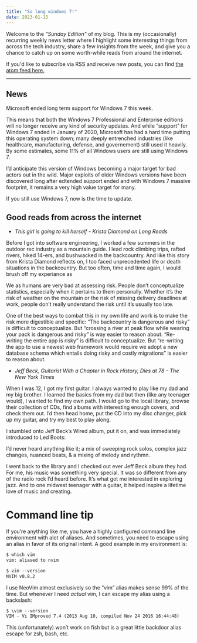 ```yaml
--- 
title: "So long windows 7!"
date: 2023-01-15
---
```


Welcome to the _"Sunday Edition"_ of my blog. This is my (occasionally) recurring weekly
news letter where I highlight some interesting things from across the tech industry, share a
few insights from the week, and give you a chance to catch up on some
worth-while reads from around the internet.

If you'd like to subscribe via RSS and receive new posts,
you can find [the atom feed here.](https://johncodes.com/index.xml)

---

## News

Microsoft ended long term support for Windows 7 this week. 

This means that both the Windows 7 Professional and Enterprise editions will no
longer receive any kind of security updates. And while “support” for Windows 7
ended in January of 2020, Microsoft has had a hard time putting this operating
system down; many deeply entrenched industries (like healthcare, manufacturing,
defense, and governement) still used it heavily. By some estimates, some 11% of
all Windows users are still using Windows 7.

I’d anticipate this version of Windows becoming a major target for bad actors
out in the wild. Major exploits of older Windows versions have been discovered
long after edtended support ended and with Windows 7 massive footprint, it
remains a very high value target for many.

If you still use Windows 7, now is the time to update.

## Good reads from across the internet

- _This girl is going to kill herself - Krista Diamond on Long Reads_

Before I got into software engineering, I worked a few summers in the outdoor
rec industry as a mountain guide. I lead rock climbing trips, rafted rivers,
hiked 14-ers, and bushwacked in the backcountry. And like this story from
Krista Diamond reflects on, I too faced unprecedented life or death situations
in the backcountry. But too often, time and time again, I would brush off my
experiance as  

We as humans are very bad at assessing risk. People don’t conceptualize
statistics, especially when it pertains to them personally. Whether it’s the
risk of weather on the mountain or the risk of missing delivery deadlines at
work, people don’t really understand the risk until it’s usually too late.

One of the best ways to combat this in my own life and work is to make the risk
more digestible and specific: “The backcountry is dangerous and risky” is
difficult to conceptualize. But “crossing a river at peak flow while wearing
your pack is dangerous and risky” is way easier to reason about. “Re-writing
the entire app is risky” is difficult to conceptualize. But “re-writing the app
to use a newest web framework would require we adopt a new database schema
which entails doing risky and costly migrations” is easier to reason about.

- _Jeff Beck, Guitarist With a Chapter in Rock History, Dies at 78 - The New York
Times_

When I was 12, I got my first guitar. I always wanted to play like my dad and
my big brother. I learned the basics from my dad but then (like any teenager
would), I wanted to find my own path. I would go to the local library, browse
their collection of CDs, find albums with interesting enough covers, and check
them out. I’d then head home, put the CD into my disc changer, pick up my
guitar, and try my best to play along.

I stumbled onto Jeff Beck’s Wired album, put it on, and was immediately
introduced to Led Boots:

I’d never heard anything like it; a mix of sweeping rock solos, complex jazz
changes, nuanced beats, & a mixing of melody and rythmn.

I went back to the library and I checked out ever Jeff Beck album they had. For
me, his music was something very special. It was so different from any of the
radio rock I’d heard before. It’s what got me interested in exploring jazz. And
to one midwest teenager with a guitar, it helped inspire a lifetime love of
music and creating.

# Command line tip

If you’re anything like me, you have a highly configured command line
environment with alot of aliases. And sometimes, you need to escape using an
alias in favor of its original intent. A good example in my environment is:

```txt
$ which vim
vim: aliased to nvim

$ vim --version
NVIM v0.8.2
```

I use NeoVim almost exclusively so the “vim” alias makes sense 99% of the time.
But whenever I need _actual_ vim, I can escape my alias using a backslash:

```txt
$ \vim --version
VIM - Vi IMproved 7.4 (2013 Aug 10, compiled Nov 24 2016 16:44:48)
```

This (unfortunately) won’t work on fish but is a great little backdoor
alias escape for zsh, bash, etc.
